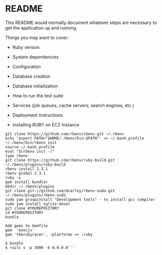 # README

This README would normally document whatever steps are necessary to get the
application up and running.

Things you may want to cover:

* Ruby version

* System dependencies

* Configuration

* Database creation

* Database initialization

* How to run the test suite

* Services (job queues, cache servers, search engines, etc.)

* Deployment instructions

* Installing RUBY on EC2 Instance
```sudo yum install -y git gcc openssl-devel readline-devel zlib-devel
git clone https://github.com/rbenv/rbenv.git ~/.rbenv
echo 'export PATH="$HOME/.rbenv/bin:$PATH"' >> ~/.bash_profile
~/.rbenv/bin/rbenv init
source ~/.bash_profile
eval "$(rbenv init -)"
type rbenv
git clone https://github.com/rbenv/ruby-build.git ~/.rbenv/plugins/ruby-build
rbenv install 2.3.1
rbenv global 2.3.1
ruby -v
gem install bundler
mkdir ~/.rbenv/plugins
git clone git://github.com/dcarley/rbenv-sudo.git ~/.rbenv/plugins/rbenv-sudo
sudo yum groupinstall "Development tools" - to install gcc compiler
sudo yum install sqlite-devel
git clone #YOUREPOSITORY
cd #YOUREPOSITORY
bundle

Add gems to Gemfile
gem  'execjs'
gem 'therubyracer', :platforms => :ruby

$ bundle 
$ rails s -p 3000 -b 0.0.0.0```
